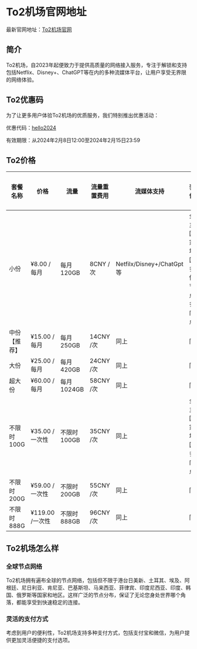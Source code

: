 # To2机场官网地址

最新官网地址：[To2机场官网](https://ai.totwo.top/#/register?code=04DOq3QT)


## 简介

To2机场，自2023年起便致力于提供高质量的网络接入服务，专注于解锁和支持包括Netflix、Disney+、ChatGPT等在内的多种流媒体平台，让用户享受无界限的网络体验。


## To2优惠码

为了让更多用户体验To2机场的优质服务，我们特别推出优惠活动：

优惠代码：[hello2024](https://ai.totwo.top/#/register?code=04DOq3QT)

有效期限：从2024年2月8日12:00至2024年2月15日23:59



## To2价格

| 套餐名称    | 价格        | 流量        | 流量重置费用   | 流媒体支持                        | 套餐优势                                | 设备支持      | 其他说明                          |
|---------|-----------|-----------|-----------|------------------------------|------------------------------------|-----------|------------------------------|
| 小份      | ¥8.00 /每月   | 每月 120GB  | 8CNY /次    | Netfilx/Disney+/ChatGpt 等       | 全球主流国家/地区,多低倍率节点，多冷门节点    | 不限制使用设备   | 本价格不含支付手续费，介意勿买          |
| 中份【推荐】 | ¥15.00 /每月  | 每月 250GB  | 14CNY /次   | 同上                           | 同上                                  | 同上        | 同上                           |
| 大份      | ¥25.00 /每月  | 每月 420GB  | 24CNY /次   | 同上                           | 同上                                  | 同上        | 同上                           |
| 超大份    | ¥60.00 /每月  | 每月 1024GB | 58CNY /次   | 同上                           | 同上                                  | 同上        | 同上                           |
| 不限时100G | ¥35.00 /一次性 | 不限时 100GB | 35CNY /次   | 同上                           | 全球主流国家/地区,多冷门节点                | 同上        | 同上                           |
| 不限时200G | ¥59.00 /一次性 | 不限时 200GB | 55CNY /次   | 同上                           | 同上                                  | 同上        | 同上                           |
| 不限时888G | ¥119.00 /一次性| 不限时 888GB | 96CNY /次   | 同上                           | 同上                                  | 同上        | 同上                           |



## To2机场怎么样

### 全球节点网络
To2机场拥有遍布全球的节点网络，包括但不限于港台日美新、土耳其、埃及、阿根廷、尼日利亚、肯尼亚、巴基斯坦、马来西亚、菲律宾、印度尼西亚、印度、韩国、俄罗斯等国家和地区。这样广泛的节点分布，保证了无论您身处世界哪个角落，都能享受到快速稳定的连接。

### 灵活的支付方式
考虑到用户的便利性，To2机场支持多种支付方式，包括支付宝和微信，为用户提供更加灵活便捷的支付选项。

